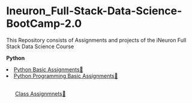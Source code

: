 # Ineuron_Full-Stack-Data-Science-BootCamp-2.0
This Repository consists of Assignments and projects of the iNeuron Full Stack Data Science Course
<br>

<ui><b>Python</b>
<li><a href="https://github.com/NirmalVignu/Ineuron_Full-Stack-Data-Science-BootCamp-2.0/tree/main/Python/Python%20Basic%20Assignments">Python Basic Assignments&#128279;</a></li>
<li>
<a href="https://github.com/NirmalVignu/Ineuron_Full-Stack-Data-Science-BootCamp-2.0/tree/main/Python/Python%20Programming%20Basic%20Assignments">Python Programming Basic Assignments&#128279;</a></li>
<ul>
<br>
<a href="https://github.com/NirmalVignu/Ineuron_Full-Stack-Data-Science-BootCamp-2.0/tree/main/Class%20Assignments">Class Assignmnets&#128279;</a>
